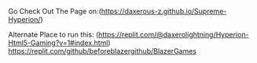 Go Check Out The Page on:(https://daxerous-z.github.io/Supreme-Hyperion/)

Alternate Place to run this:
(https://replit.com/@daxerolightning/Hyperion-Html5-Gaming?v=1#index.html)
https://replit.com/github/beforeblazergithub/BlazerGames
